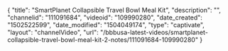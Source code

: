 {
    "title": "SmartPlanet Collapsible Travel Bowl Meal Kit",
    "description": "",
    "channelid": "111091684",
    "videoid": "109990280",
    "date_created": "1502522599",
    "date_modified": "1504049174",
    "type": "captivate",
    "layout": "channelVideo",
    "url": "\/bbbusa-latest-videos\/smartplanet-collapsible-travel-bowl-meal-kit-2-notes\/111091684-109990280"
}
